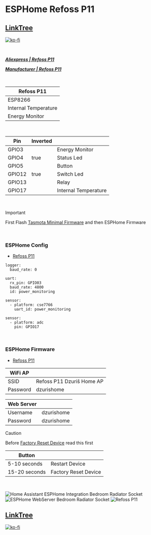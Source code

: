 # ESPHome Refoss P11

## [LinkTree](https://linktr.ee/DzurisHome)

[![ko-fi](https://ko-fi.com/img/githubbutton_sm.svg)](https://ko-fi.com/DzurisHome)

</br>

*****[Aliexpress | Refoss P11](https://s.click.aliexpress.com/e/_mPJhNKY)*****

*****[Manufacturer | Refoss P11](https://refoss.net/products/refoss-tesmota-wi-fi-plug-p11)*****

</br>

| Refoss P11           |
|----------------------|
| ESP8266              |
| Internal Temperature |
| Energy Monitor       |

</br>

| Pin    | Inverted |                      |
| ------ | -------- | ---------------------|
| GPIO3  |          | Energy Monitor       |
| GPIO4  | true     | Status Led           |
| GPIO5  |          | Button               |
| GPIO12 | true     | Switch Led           |
| GPIO13 |          | Relay                |
| GPIO17 |          | Internal Temperature |

</br>

> [!IMPORTANT]
> First Flash [Tasmota Minimal Firmware](http://ota.tasmota.com/tasmota/release/tasmota-minimal.bin.gz) and then ESPHome Firmware	

</br>

### ESPHome Config
- [Refoss P11](https://github.com/DzurisHome/ESPHome-Config-Refoss-P11/blob/main/ESPHome%20Config/Refoss%20P11.yaml)

```
logger:
  baud_rate: 0

uart:
  rx_pin: GPIO03
  baud_rate: 4800
  id: power_monitoring

sensor:
  - platform: cse7766
    uart_id: power_monitoring

sensor:
  - platform: adc
    pin: GPIO17
```

</br>

### ESPHome Firmware
- [Refoss P11](https://github.com/DzurisHome/ESPHome-Refoss-P11/blob/main/ESPHome%20Firmware/Refoss%20P11.bin)

| WiFi AP  |                           |
|----------|---------------------------|
| SSID     | Refoss P11 Dzuriš Home AP |
| Password | dzurishome                |

| Web Server |            |
|------------|------------|
| Username   | dzurishome |
| Password   | dzurishome |

> [!CAUTION]
> Before [Factory Reset Device](https://esphome.io/components/button/factory_reset.html?highlight=factory_reset) read this first

| Button        |                      |
|---------------|----------------------|
| 5-10 seconds  | Restart Device       |
| 15-20 seconds | Factory Reset Device |

</br>

![Home Assistant ESPHome Integration Bedroom Radiator Socket](https://github.com/DzurisHome/ESPHome-Config-Refoss-P11/blob/main/Images/Home%20Assistant%20ESPHome%20Integration%20Bedroom%20Radiator%20Socket.png)
![ESPHome WebServer Bedroom Radiator Socket](https://github.com/DzurisHome/ESPHome-Config-Refoss-P11/blob/main/Images/ESPHome%20WebServer%20Bedroom%20Radiator%20Socket.png)
![Refoss P11](https://github.com/DzurisHome/ESPHome-Config-Refoss-P11/blob/main/Images/Refoss%20P11.png)

## [LinkTree](https://linktr.ee/DzurisHome)

[![ko-fi](https://ko-fi.com/img/githubbutton_sm.svg)](https://ko-fi.com/DzurisHome)
